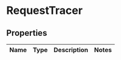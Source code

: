 # RequestTracer

## Properties
Name | Type | Description | Notes
------------ | ------------- | ------------- | -------------
